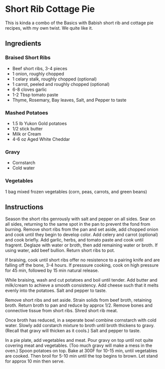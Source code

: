 # Short Rib Cottage Pie
This is kinda a combo of the Basics with Babish short rib and cottage pie recipes, with my own twist. We quite like it.

## Ingredients
### Braised Short Ribs
- Beef short ribs, 3-4 pieces
- 1 onion, roughly chopped
- 1 celary stalk, roughly chopped (optional)
- 1 carrot, peeled and roughly chopped (optional)
- 6-8 cloves garlic
- 1-2 Tbsp tomato paste
- Thyme, Rosemary, Bay leaves, Salt, and Pepper to taste

### Mashed Potatoes
- 1.5 lb Yukon Gold potatoes
- 1/2 stick butter
- Milk or Cream
- 4-6 oz Aged White Cheddar

### Gravy
- Cornstarch
- Cold water

### Vegetables
1 bag mixed frozen vegetables (corn, peas, carrots, and green beans)

## Instructions
Season the short ribs genrously with salt and pepper on all sides. Sear on all sides, returning to the same spot in the pan to prevent the fond from burning. Remove short ribs from the pan and set aside, add chopped onion and cook until they begin to develop color. Add celery and carrot (optional) and cook briefly. Add garlic, herbs, and tomato paste and cook until fragrent. Deglaze with water or broth, then add remaining water or broth. If using water, add beef bullion. Return short ribs to pot.

If braising, cook until short ribs offer no resistence to a pairing knife and are falling off the bone, 3-4 hours. If presssure cooking, cook on high pressure for 45 min, followed by 15 min natural release.

While braising, wash and cut potatoes and boil until tender. Add butter and milk/cream to achieve a smooth consistency. Add cheese such that it melts evenly into the potatoes. Salt and pepper to taste.

Remove short ribs and set aside. Strain solids from beef broth, retaining broth. Return broth to pan and reduce by approx 1/2. Remove bones and connective tissue from short ribs. Shred short rib meat.

Once broth has reduced, in a seperate bowl combine cornstarch with cold water. Slowly add corstarch mixture to broth until broth thickens to gravy. (Recall that gravy will thicken as it cools.) Salt and pepper to taste.

In a pie plate, add vegetables and meat. Pour gravy on top until not quite covering meat and vegetables. (Too much gravy will make a mess in the oven.) Spoon potatoes on top. Bake at 300F for 10-15 min, until vegetables are cooked. Then broil for 5-10 min until the top begins to brown. Let stand for approx 10 min then serve.
